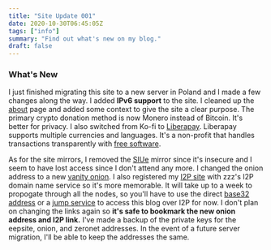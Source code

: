 ```yaml
---
title: "Site Update 001"
date: 2020-10-30T06:45:05Z
tags: ["info"]
summary: "Find out what's new on my blog."
draft: false
---
```

### What's New
I just finished migrating this site to a new server in Poland and I made a few changes along the way. I added __IPv6 support__ to the site. I cleaned up the [about](/about) page and added some context to give the site a clear purpose. The primary crypto donation method is now Monero instead of Bitcoin. It's better for privacy. I also switched from Ko-fi to [Liberapay](https://liberapay.com). Liberapay supports multiple currencies and languages. It's a non-profit that handles transactions transparently with [free software](https://github.com/liberapay).    

As for the site mirrors, I removed the [SIUe](https://www.siue.edu/~njohnag) mirror since it's insecure and I seem to have lost access since I don't attend any more. I changed the onion address to a new [vanity onion](http://gitnickkff6dtksy4txvwmgibwa3x5syfcyzk6kjnisuknuutwtumdid.onion). I also registered my [I2P site](http://0gitnick.i2p) with zzz's I2P domain name service so it's more memorable. It will take up to a week to propogate through all the nodes, so you'll have to use the direct [base32 address](http://xpw6ynhbxxuqsr6spcnfiyvuhvimm3jg7uti2oqv3jlh76j532oa.b32.i2p) or a [jump service](http://stats.i2p/cgi-bin/jump.cgi?a=0gitnick.i2p) to access this blog over I2P for now. I don't plan on changing the links again so __it's safe to bookmark the new onion address and I2P link.__ I've made a backup of the private keys for the eepsite, onion, and zeronet addresses. In the event of a future server migration, I'll be able to keep the addresses the same.
